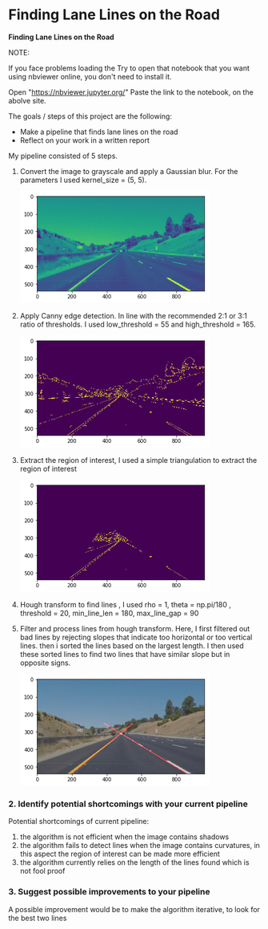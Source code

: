 # **Finding Lane Lines on the Road** 

**Finding Lane Lines on the Road**

NOTE:

If you face problems loading the 
Try to open that notebook that you want using nbviewer online, you don't need to install it.

Open "https://nbviewer.jupyter.org/"
Paste the link to the notebook, on the abolve site.

The goals / steps of this project are the following:
* Make a pipeline that finds lane lines on the road
* Reflect on your work in a written report

[//]: # (Image References)

[image1]: ./images/grayscale.jpg "Grayscale"
[image2]: ./images/edges.jpg "EdgeDetection"
[image3]: ./images/roi.jpg "Region of Interest"
[image4]: ./images/lanelines.jpg "Lanes lines"


My pipeline consisted of 5 steps. 

1. Convert the image to grayscale and apply a Gaussian blur. For the parameters I used kernel_size = (5, 5).

	![alt text][image1]
	
2. Apply Canny edge detection. In line with the recommended 2:1 or 3:1 ratio of thresholds. I used low_threshold = 55 and high_threshold = 165.

	![alt text][image2]
	
3. Extract the region of interest, I used a simple triangulation to extract the region of interest

	![alt text][image3]	
	
4. Hough transform to find lines , I used 
    rho = 1, theta = np.pi/180 , threshold = 20, min_line_len = 180, max_line_gap = 90
	
5. Filter and process lines from hough transform.
	Here, I first filtered out bad lines by rejecting slopes that indicate too horizontal or too vertical lines.
	then i sorted the lines based on the largest length. I then used these sorted lines to find two lines that have similar slope but in opposite signs.
	
	![alt text][image4]
	

### 2. Identify potential shortcomings with your current pipeline

Potential shortcomings of current pipeline:

1. the algorithm is not efficient when the image contains shadows
2. the algorithm fails to detect lines when the image contains curvatures, in this aspect the region of interest can be made more efficient
3. the algorithm currently relies on the length of the lines found which is not fool proof


### 3. Suggest possible improvements to your pipeline

A possible improvement would be to make the algorithm iterative, to look for the best two lines
